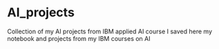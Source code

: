 # AI_projects
Collection of my AI projects from IBM applied AI course
I saved here my notebook and projects from my IBM courses on AI
